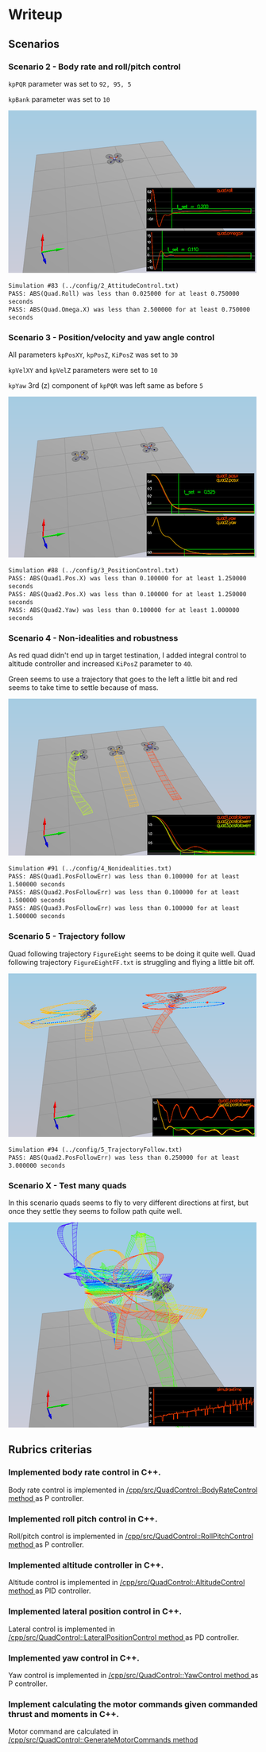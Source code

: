 # Writeup

## Scenarios

### Scenario 2 - Body rate and roll/pitch control

`kpPQR` parameter was set to `92, 95, 5`

`kpBank` parameter was set to `10`

![](./img/scenario2.png)

```
Simulation #83 (../config/2_AttitudeControl.txt)
PASS: ABS(Quad.Roll) was less than 0.025000 for at least 0.750000 seconds
PASS: ABS(Quad.Omega.X) was less than 2.500000 for at least 0.750000 seconds
```

### Scenario 3 - Position/velocity and yaw angle control

All parameters `kpPosXY`, `kpPosZ`, `KiPosZ` was set to `30`

`kpVelXY` and `kpVelZ` parameters were set to `10`

`kpYaw` 3rd (z) component of `kpPQR` was left same as before `5`

![](./img/scenario3.png)

```
Simulation #88 (../config/3_PositionControl.txt)
PASS: ABS(Quad1.Pos.X) was less than 0.100000 for at least 1.250000 seconds
PASS: ABS(Quad2.Pos.X) was less than 0.100000 for at least 1.250000 seconds
PASS: ABS(Quad2.Yaw) was less than 0.100000 for at least 1.000000 seconds
```

### Scenario 4 - Non-idealities and robustness

As red quad didn't end up in target testination, I added integral control to altitude controller and increased `KiPosZ` parameter to `40`.

Green seems to use a trajectory that goes to the left a little bit and red seems to take time to settle because of mass.

![](./img/scenario4.png)

```
Simulation #91 (../config/4_Nonidealities.txt)
PASS: ABS(Quad1.PosFollowErr) was less than 0.100000 for at least 1.500000 seconds
PASS: ABS(Quad2.PosFollowErr) was less than 0.100000 for at least 1.500000 seconds
PASS: ABS(Quad3.PosFollowErr) was less than 0.100000 for at least 1.500000 seconds
```

### Scenario 5  - Trajectory follow

Quad following trajectory `FigureEight` seems to be doing it quite well. Quad following trajectory `FigureEightFF.txt` is struggling and flying a little bit off.

![](./img/scenario5.png)

```
Simulation #94 (../config/5_TrajectoryFollow.txt)
PASS: ABS(Quad2.PosFollowErr) was less than 0.250000 for at least 3.000000 seconds
```

### Scenario X - Test many quads

In this scenario quads seems to fly to very different directions at first, but once they settle they seems to follow path quite well.

![](./img/scenario6.png)

## Rubrics criterias

### Implemented body rate control in C++.

Body rate control is implemented in [/cpp/src/QuadControl::BodyRateControl method ](/src/QuadControl.cpp#L89-L103) as P controller.

### Implemented roll pitch control in C++.

Roll/pitch control is implemented in [/cpp/src/QuadControl::RollPitchControl method ](/src/QuadControl.cpp#L116-L159) as P controller.

### Implemented altitude controller in C++.

Altitude control is implemented in [/cpp/src/QuadControl::AltitudeControl method ](/src/QuadControl.cpp#L161-L201) as PID controller.

### Implemented lateral position control in C++.

Lateral control is implemented in [/cpp/src/QuadControl::LateralPositionControl method ](/src/QuadControl.cpp#L204-L249) as PD controller.

### Implemented yaw control in C++.

Yaw control is implemented in [/cpp/src/QuadControl::YawControl method ](/src/QuadControl.cpp#L252-L272) as P controller.

### Implement calculating the motor commands given commanded thrust and moments in C++.

Motor command are calculated in [/cpp/src/QuadControl::GenerateMotorCommands method ](/src/QuadControl.cpp#L56-L87)
